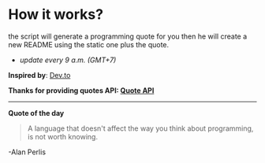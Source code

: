 # How it works?

the script will generate a programming quote for you then he will create a new README using the static one plus the quote.
- *update every 9 a.m. (GMT+7)*

**Inspired by**: [Dev.to](https://dev.to/elkhatibomar/generate-programming-quotes-in-readme-every-day-2g56 "Dev.to")

**Thanks for providing quotes API: [Quote API](https://github.com/skolakoda/programming-quotes-api "Quote API")**

***

**Quote of the day**
> A language that doesn't affect the way you think about programming, is not worth knowing.

-Alan Perlis